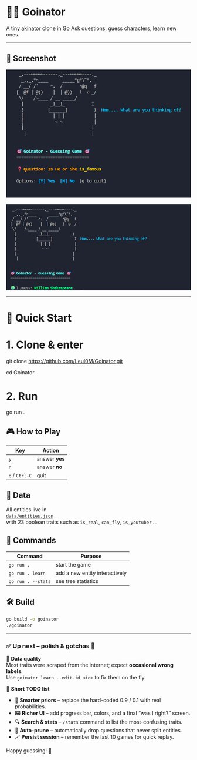 

# 🧞‍♂️ Goinator
A tiny [akinator](https://en.akinator.com) clone in [Go](https://go.dev)
Ask questions, guess characters, learn new ones.

---
## 📸 Screenshot

![demo](https://github.com/Leul0M/Goinator/blob/main/Screenshot/image1.png)

![demo](https://github.com/Leul0M/Goinator/blob/main/Screenshot/image2.png)

---

# 🚀 Quick Start

# 1. Clone & enter
git clone https://github.com/Leul0M/Goinator.git

cd Goinator

# 2. Run
go run .




## 🎮 How to Play

| Key | Action |
|-----|--------|
| `y` | answer **yes** |
| `n` | answer **no** |
| `q` / `Ctrl-C` | quit |



## 🧠 Data

All entities live in  
[`data/entities.json`](data/entities.json)  
with 23 boolean traits such as `is_real`, `can_fly`, `is_youtuber` …



## 🔧 Commands

| Command | Purpose |
|---------|---------|
| `go run .` | start the game |
| `go run . learn` | add a new entity interactively |
| `go run . --stats` | see tree statistics |



## 🛠️ Build

```bash
go build -o goinator
./goinator
```

---


### ✅ Up next – polish & gotchas 🚧

🐛 **Data quality**  
Most traits were scraped from the internet; expect **occasional wrong labels**.  
Use `goinator learn --edit-id <id>` to fix them on the fly.

🎯 **Short TODO list**
- 🧮 **Smarter priors** – replace the hard-coded 0.9 / 0.1 with real probabilities.  
- 🖼️ **Richer UI** – add progress bar, colors, and a final “was I right?” screen.  
- 🔍 **Search & stats** – `/stats` command to list the most-confusing traits.  
- 🧹 **Auto-prune** – automatically drop questions that never split entities.  
- 🪄 **Persist session** – remember the last 10 games for quick replay.

Happy guessing! 🎲
